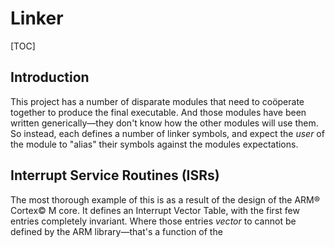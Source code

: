 # Linker

[TOC]

## Introduction
This project has a number of disparate modules that need to coöperate together
to produce the final executable. And those modules have been written
generically&mdash;they don't know how the other modules will use them. So
instead, each defines a number of linker symbols, and expect the _user_ of the
module to "alias" their symbols against the modules expectations.

## Interrupt Service Routines (ISRs)
The most thorough example of this is as a result of the design of the ARM&reg;
Cortex&copy; M core. It defines an Interrupt Vector Table, with the first few
entries completely invariant. Where those entries _vector_ to cannot be defined
by the ARM library&mdash;that's a function of the 